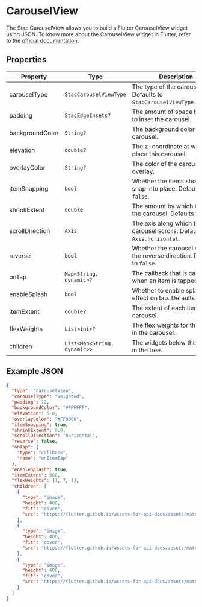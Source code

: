 # CarouselView

The Stac CarouselView allows you to build a Flutter CarouselView widget using JSON.
To know more about the CarouselView widget in Flutter, refer to the [official documentation](https://api.flutter.dev/flutter/widgets/Carousel-class.html).

## Properties

| Property         | Type                          | Description                                                                 |
|------------------|-------------------------------|-----------------------------------------------------------------------------|
| carouselType     | `StacCarouselViewType`       | The type of the carousel. Defaults to `StacCarouselViewType.regular`.      |
| padding          | `StacEdgeInsets?`            | The amount of space by which to inset the carousel.                         |
| backgroundColor  | `String?`                     | The background color of the carousel.                                       |
| elevation        | `double?`                     | The z-coordinate at which to place this carousel.                           |
| overlayColor     | `String?`                     | The color of the carousel's overlay.                                        |
| itemSnapping     | `bool`                        | Whether the items should snap into place. Defaults to `false`.              |
| shrinkExtent     | `double`                      | The amount by which to shrink the carousel. Defaults to `0.0`.              |
| scrollDirection  | `Axis`                        | The axis along which the carousel scrolls. Defaults to `Axis.horizontal`.   |
| reverse          | `bool`                        | Whether the carousel scrolls in the reverse direction. Defaults to `false`. |
| onTap            | `Map<String, dynamic>?`       | The callback that is called when an item is tapped.                         |
| enableSplash     | `bool`                        | Whether to enable splash effect on tap. Defaults to `true`.                 |
| itemExtent       | `double?`                     | The extent of each item in the carousel.                                    |
| flexWeights      | `List<int>?`                  | The flex weights for the items in the carousel.                             |
| children         | `List<Map<String, dynamic>>`  | The widgets below this widget in the tree.                                  |

## Example JSON

```json
{
  "type": "carouselView",
  "carouselType": "weighted",
  "padding": 12,
  "backgroundColor": "#FFFFFF",
  "elevation": 5.0,
  "overlayColor": "#FF0000",
  "itemSnapping": true,
  "shrinkExtent": 0.0,
  "scrollDirection": "horizontal",
  "reverse": false,
  "onTap": {
    "type": "callback",
    "name": "onItemTap"
  },
  "enableSplash": true,
  "itemExtent": 300,
  "flexWeights": [1, 7, 1],
  "children": [
    {
      "type": "image",
      "height": 400,
      "fit": "cover",
      "src": "https://flutter.github.io/assets-for-api-docs/assets/material/content_based_color_scheme_1.png"
    },
    {
      "type": "image",
      "height": 400,
      "fit": "cover",
      "src": "https://flutter.github.io/assets-for-api-docs/assets/material/content_based_color_scheme_2.png"
    },
    {
      "type": "image",
      "height": 400,
      "fit": "cover",
      "src": "https://flutter.github.io/assets-for-api-docs/assets/material/content_based_color_scheme_3.png"
    }
  ]
}
```
